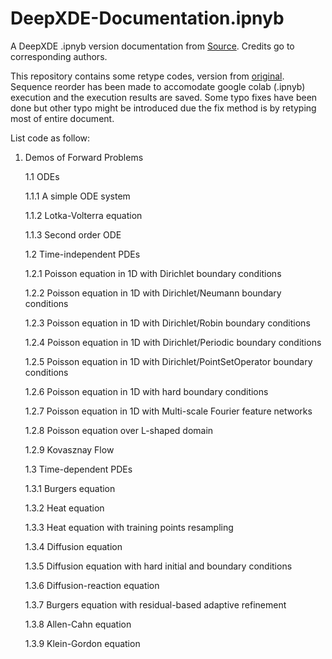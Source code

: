 # DeepXDE-Documentation.ipnyb
A DeepXDE .ipnyb version documentation from [Source](https://deepxde.readthedocs.io/en/latest/). Credits go to corresponding authors.

This repository contains some retype codes, version from [original](https://deepxde.readthedocs.io/en/latest/). Sequence reorder has been made to accomodate google colab (.ipnyb) execution and the execution results are saved. Some typo fixes have been done but other typo might be introduced due the fix method is by retyping most of entire document. 

List code as follow:
1. Demos of Forward Problems
   
   1.1 ODEs
   
   1.1.1 A simple ODE system
   
   1.1.2 Lotka-Volterra equation
   
   1.1.3 Second order ODE
   
   1.2 Time-independent PDEs
   
   1.2.1 Poisson equation in 1D with Dirichlet boundary conditions
   
   1.2.2 Poisson equation in 1D with Dirichlet/Neumann boundary conditions
   
   1.2.3 Poisson equation in 1D with Dirichlet/Robin boundary conditions
   
   1.2.4 Poisson equation in 1D with Dirichlet/Periodic boundary conditions
   
   1.2.5 Poisson equation in 1D with Dirichlet/PointSetOperator boundary conditions
   
   1.2.6 Poisson equation in 1D with hard boundary conditions
   
   1.2.7 Poisson equation in 1D with Multi-scale Fourier feature networks
   
   1.2.8 Poisson equation over L-shaped domain
   
   1.2.9 Kovasznay Flow
   
   1.3 Time-dependent PDEs
   
   1.3.1 Burgers equation
   
   1.3.2 Heat equation
   
   1.3.3 Heat equation with training points resampling
   
   1.3.4 Diffusion equation
   
   1.3.5 Diffusion equation with hard initial and boundary conditions
   
   1.3.6 Diffusion-reaction equation
   
   1.3.7 Burgers equation with residual-based adaptive refinement
   
   1.3.8 Allen-Cahn equation
   
   1.3.9 Klein-Gordon equation
